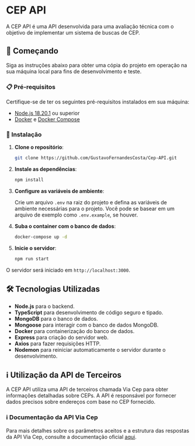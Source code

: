 # CEP API

A CEP API é uma API desenvolvida para uma avaliação técnica com o objetivo de implementar um sistema de buscas de CEP.

## 🚀 Começando

Siga as instruções abaixo para obter uma cópia do projeto em operação na sua máquina local para fins de desenvolvimento e teste.

### 📋 Pré-requisitos

Certifique-se de ter os seguintes pré-requisitos instalados em sua máquina:

- [Node.js 18.20.1](https://nodejs.org/) ou superior
- [Docker](https://www.docker.com/) e [Docker Compose](https://docs.docker.com/compose/)

### 🔧 Instalação

1. **Clone o repositório**:
    ```bash
    git clone https://github.com/GustavoFernandesCosta/Cep-API.git
    ```

2. **Instale as dependências**:
    ```bash
    npm install
    ```
3. **Configure as variáveis de ambiente**:

    Crie um arquivo `.env` na raiz do projeto e defina as variáveis de ambiente necessárias para o projeto. Você pode se basear em um arquivo de exemplo como `.env.example`, se houver.

4. **Suba o container com o banco de dados**:
    ```bash
    docker-compose up -d
    ```

5. **Inicie o servidor**:
    ```bash
    npm run start
    
O servidor será iniciado em `http://localhost:3000`.

## 🛠️ Tecnologias Utilizadas

- **Node.js** para o backend.
- **TypeScript** para desenvolvimento de código seguro e tipado.
- **MongoDB** para o banco de dados.
- **Mongoose** para interagir com o banco de dados MongoDB.
- **Docker** para containerização do banco de dados.
- **Express** para criação do servidor web.
- **Axios** para fazer requisições HTTP.
- **Nodemon** para reiniciar automaticamente o servidor durante o desenvolvimento.

## ℹ️ Utilização da API de Terceiros

A CEP API utiliza uma API de terceiros chamada Via Cep para obter informações detalhadas sobre CEPs. A API é responsável por fornecer dados precisos sobre endereços com base no CEP fornecido.

### ℹ️ Documentação da API Via Cep

Para mais detalhes sobre os parâmetros aceitos e a estrutura das respostas da API Via Cep, consulte a documentação oficial [aqui](https://viacep.com.br/).

